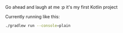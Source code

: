 Go ahead and laugh at me :p it's my first Kotlin project

Currently running like this:
```bash
./gradlew run --console=plain
```
